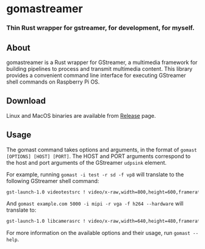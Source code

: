 # gomastreamer

### Thin Rust wrapper for gstreamer, for development, for myself.

## About

gomastreamer is a Rust wrapper for GStreamer, a multimedia framework for building pipelines to process and transmit multimedia content. This library provides a convenient command line interface for executing GStreamer shell commands on Raspberry Pi OS.

## Download

Linux and MacOS binaries are available from [Release](http://github.com/gomadoufu/gomastreamer/release) page.

## Usage

The gomast command takes options and arguments, in the format of `gomast [OPTIONS] [HOST] [PORT]`. The HOST and PORT arguments correspond to the host and port arguments of the GStreamer `udpsink` element.

For example, running `gomast -i test -r sd -f vp8` will translate to the following GStreamer shell command:

```sh
gst-launch-1.0 videotestsrc ! video/x-raw,width=800,height=600,framerate=30/1 ! videoconvert ! vp8enc ! rtpvp8pay ! udpsink host=localhost port=8080
```

And `gomast example.com 5000 -i mipi -r vga -f h264 --hardware` will translate to:

```sh
gst-launch-1.0 libcamerasrc ! video/x-raw,width=640,height=480,framerate=30/1 ! videoconvert ! v4l2h264enc 'video/x-h264,level=(string)4' ! rtph264pay ! udpsink host=example.com port=5000
```

For more information on the available options and their usage, run `gomast --help`.
